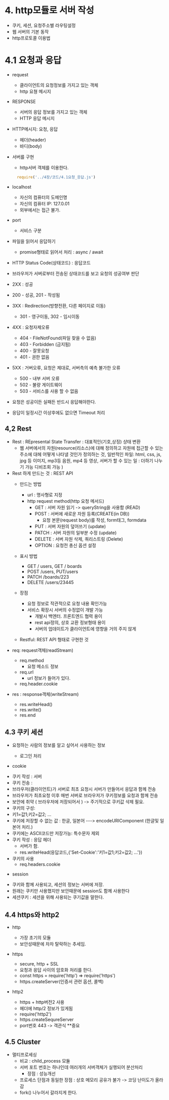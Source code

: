 # 4. http모듈로 서버 작성
* 쿠키, 세션, 요청주소별 라우팅설정
* 웹 서버의 기본 동작
* http프로토콜 이용법

# 4.1 요청과 응답
* request
  - 클라이언트의 요청정보를 가지고 있는 객체
  - http 요쳥 메시지

* RESPONSE
  - 서버의 응답 정보를 가지고 있는 객체
  - HTTP 응답 메시지

* HTTP메시지: 요청, 응답
  - 헤더(header)
  - 바디(body)

* 서버를 구현
  - http서버 객체를 이용한다. 
  ```js
    require('../4장/코드/4.1요청_응답.js')
  ```

* localhost
  - 자신의 컴퓨터의 도메인명
  - 자신의 컴퓨터 IP: 127.0.01
  - 외부에서는 접근 불가.

* port
  - 서비스 구분

* 파일을 읽어서 응답하기
  - promise형태로 읽어서 처리 : async / await

* HTTP Status Code(상태코드) : 응답코드
 - 브라우저가 서버로부터 전송된 상태코드를 보고 요청의 성공여부 판단
 - 2XX : 성공
  - 200 - 성공, 201 - 작성됨

  - 3XX : Redirection(방향전환, 다른 페이지로 이동)
    - 301 - 영구이동, 302 - 임시이동

  - 4XX : 요청자제오류
    - 404 - FileNotFound(파일 찾을 수 없음)
    - 403 - Forbidden (금지됨)
    - 400 - 잘못요청
    - 401 - 권한 없음

  - 5XX : 거버오류, 요청은 제대로, 서버측의 예측 불가한 오류
    - 500 - 내부 서버 오류
    - 502 - 불량 게이트웨이
    - 503 - 서비스를 사용 할 수 없음

  * 요청은 성공이든 실패든 반드시 응답해야한다.
   - 응답이 일정시간 이상후에도 없으면 Timeout 처리

## 4,2 Rest
- Rest :  REpresental State Transfer : 대표적인(기호,상징) 샹태 변환
  - 웹 서버에서의 자원(resource(리소스)에 대해 정의하고 자원에 접근할 수 있는 주소에 대헤 어떻게 나타낼 것인가 정의하는 것, 
  일반적인 파일: html, css, js, jpg 등 이미지, mp3등 음원, mp4 등 영상, 
  서버가 할 수 있는 일 : 더하기 나누기 가능 디비조회 가능
  )
- Rest 하게 만드는 것 : REST API
  - 만드는 방법
    - url : 명사형로 지정
    - http request method(http 요청 메서드)
      - GET    : 서버 자원 읽기 -> queryString을 사용함 (READ)
      - POST   : 서버에 새로운 자원 등록(CREATE(in DB))
        - 요청 본문(request body)를 작성, form태그, formdata
      - PUT : 서버 자원의 덮어쓰기 (update)
      - PATCH : 서버 자원의 일부분 수정 (update)
      - DELETE : 서버 자원 삭제, 쿼리스트링 (Delete)
      - OPTION : 요청전 총신 옵션 설정
  - 표시 방법 
    - GET / users, GET / boards
    - POST /users, PUT/users
    - PATCH /boards/223
    - DELETE /users/23445
  - 장점
    - 요청 정보로 작관적으로 요청 내용 확인가능
    - 서비스 확장시 서버의 수정없이 개발 가능
      - 개발시 백엔터. 프론트엔드 협력 용이
      - rest api정의, 상호 교환 정보형태 용이
      - 서버의 업데이트가 클라이언트에 영향을 거의 주지 않게

  - Restful: REST API 형태로 구현한 것

* req: request객체(readStream)
  - req.method
    - 요청 메소드 정보 
  - req.url
    - url 정보가 들어가 있다.
  - req.header.cookie

* res : response객체(writeStream)
  - res.writeHead()
  - res.write()
  - res.end


## 4.3 쿠키 세션
* 요청하는 사람의 정보를 알고 싶어서 사용하는 정보
  - 로그인 처리

* cookie
 - 쿠키 작성 : 서버
 - 쿠키 전송 :
  - 브라우저(클라이언트)가 서버로 최초 요청시 서버가 만들어서 응답과 함께 전송
  - 브라우저가 최초요청 이후 매번 서버로 브라우저가 쿠키정보를 요청과 함께 전송
  - 보안에 취약 ( 브라우저에 저장되어서 ) -> 주기적으로 쿠키값 삭제 필요.
 - 쿠키의 구성:
  - 키1=값1;키2=값2; ...
- 쿠키에 저장할 수 없는 값 : 한글, 일본어 ---> encodeURIComponent (한글및 일본어 처리.)
- 쿠키에는 ASCII코드만 저장가능: 특수문자 제외
- 쿠키 작성 : 응답 헤더
  - 서버가 함.
  - res.writeHead(응답코드,{'Set-Cookie':'키1=값1;키2=값2; ...'})
- 쿠키의 사용
  - req.headers.cookie

* session
 - 쿠키와 함께 사용되고, 세션의 정보는 서버에 저장.
 - 원래는 쿠키만 사용했지만 보안때문에 session도 함께 사용한다
 - 세션쿠키 : 세션을 위해 사용되는 쿠기값을 말한다.

## 4.4 https와 http2
* http
  - 가장 초기의 모듈
  - 보안성때문에 차차 탈락하는 추세임.

* https
  - secure, http + SSL
  - 요청과 응답 사이의 암호화 처리를 한다.
  - const https = require('http') => require('https')
  - https.createServer(인증서 관련 옵션, 콜백)

* http2
  - https + http버전2 사용
  - 헤더에 http/2 정보가 있게됨
  - require('http2')
  - https.createSequreServer
  - port번호 443 -> 객관식 **중요 

## 4.5 Cluster
* 멀티프로세싱
  - 비교 : child_process 모듈 
  - 서버 포트 번호는 하나인데 여러개의 서버객체가 실행되어 분산처리
    - 장점 : 성능개선
  - 프로세스 단점과 동일한 장점 : 상호 메모리 공유가 불가 -> 코딩 난이도가 올라감
  - fork() 나누어서 갈라지게 한다.
  